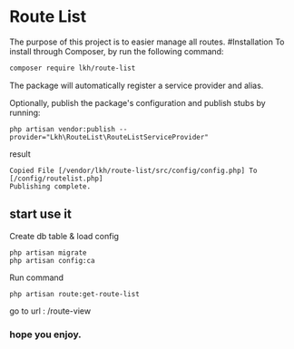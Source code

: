Route List
====
The purpose of this project is to easier manage all routes.
#Installation
To install through Composer, by run the following command:
```bash
composer require lkh/route-list
```
The package will automatically register a service provider and alias.

Optionally, publish the package's configuration and publish stubs by running:
```
php artisan vendor:publish --provider="Lkh\RouteList\RouteListServiceProvider"
```
result
```
Copied File [/vendor/lkh/route-list/src/config/config.php] To [/config/routelist.php]
Publishing complete.
```

## start use it 
Create db table & load config
```
php artisan migrate
php artisan config:ca
```
Run command 
```
php artisan route:get-route-list
```
go to url : /route-view


### hope you enjoy.